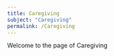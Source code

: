 ```yaml
---
title: Caregiving
subject: "Caregiving"
permalink: /Caregiving
---
```


Welcome to the page of Caregiving
